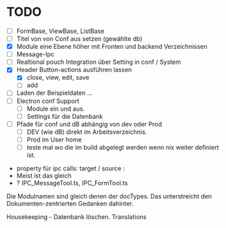 # TODO

- [ ] FormBase, ViewBase, ListBase
- [ ] Titel von von Conf aus setzen (gewählte db)
- [x] Module eine Ebene höher mit Fronten und backend Verzeichnissen
- [ ] Message-Ipc
- [ ] Realtional pouch Integration über Setting in conf / System
- [x] Header Button-actions ausführen lassen
  -[x] close, view, edit, save
  -[ ] add
- [ ] Laden der Beispieldaten …
- [ ] Electron conf Support
  - [ ] Module ein und aus.
  - [ ] Settings für die Datenbank
- [ ] Pfade für conf und dB abhängig von dev oder Prod
  - [ ] DEV (wie dB) direkt im Arbeitsverzeichnis.  
  - [ ] Prod im User home
  - [ ] teste mal wo die im build abgelegt werden wenn nix weiter definiert ist.

- property für ipc calls: target / source :
- Meist ist das gleich
- ? IPC_MessageTool.ts, IPC_FormTool.ts

Die Modulnamen sind gleich denen der docTypes. Das unterstreicht den Dokumenten-zentrierten Gedanken dahinter.

Housekeeping - Datenbank löschen.
Translations
